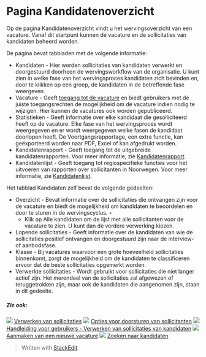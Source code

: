 # Pagina Kandidatenoverzicht

Op de pagina  Kandidatenoverzicht  vindt u het wervingsoverzicht van een vacature. Vanaf dit startpunt kunnen de vacature en de sollicitaties van kandidaten beheerd worden.

De pagina bevat tabbladen met de volgende informatie:

-   Kandidaten  - Hier worden sollicitaties van kandidaten verwerkt en doorgestuurd doorheen de wervingsworkflow van de organisatie. U kunt zien in welke fase van het wervingsproces kandidaten zich bevinden en, door te klikken op een groep, de kandidaten in de betreffende fase weergeven.
-   Vacature  - Geeft  [toegang tot de vacature](edit_a_vacancy.htm)  en biedt gebruikers met de juiste toegangsrechten de mogelijkheid om de vacature indien nodig te wijzigen. Hier kunnen de vacatures ook worden gepubliceerd.
-   Statistieken  - Geeft informatie over elke kandidaat die gesolliciteerd heeft op de vacature. Elke fase van het wervingsproces wordt weergegeven en er wordt weergegeven welke fasen de kandidaat doorlopen heeft. De Voortgangsrapportage, een extra functie, kan geëxporteerd worden naar PDF, Excel of kan afgedrukt worden.
-   Kandidatenrapport  - Geeft toegang tot de uitgebreide kandidatenrapporten. Voor meer informatie, zie  [Kandidatenrapport](candidate_report.htm).
-   Kandidatenlijst  - Geeft toegang tot regiospecifieke functies voor het uitvoeren van rapporten over sollicitanten in Noorwegen. Voor meer informatie, zie  [Kandidatenlijst](applicant_list_report.htm).

Het tabblad  Kandidaten  zelf bevat de volgende gedeelten:

-   Overzicht  - Bevat informatie over de sollicitaties die ontvangen zijn voor de vacature en biedt de mogelijkheid om kandidaten te beoordelen en door te sturen in de wervingscyclus. ◦
    -   Klik op  Alle kandidaten  om de lijst met alle sollicitanten voor de vacature te zien. U kunt dan de verdere verwerking kiezen.
-   Lopende sollicitaties  - Geeft informatie over de kandidaten van wie de sollicitaties positief ontvangen en doorgestuurd zijn naar de interview- of aanbodsfase.
-   Klasse  - Bij vacatures waarvoor een grote hoeveelheid sollicitaties binnenkomt, zorgt de mogelijkheid om de kandidaten te classificeren ervoor dat de beste sollicitaties opgemerkt worden.
-   Verwerkte sollicitaties  - Wordt gebruikt voor sollicitaties die niet langer actief zijn. Het merendeel van de sollicitaties zal afgewezen of teruggetrokken zijn, maar ook de kandidaten die aangenomen zijn, staan in dit gedeelte.

##### Zie ook:

![](../Resources/Images/icon-document-link.png)  [Verwerken van sollicitaties](processing_applications.htm)
![](../Resources/Images/icon-document-link.png)  [Opties voor doorsturen van sollicitanten](applicant_progress_options.htm)
![](../Resources/Images/icon-document-link.png)  [Handleiding voor gebruikers - Verwerken van sollicitaties van kandidaten](guide_for_users_handling_candidate_applications.htm)
![](../Resources/Images/icon-document-link.png)  [Aanmaken van een nieuwe vacature](creating_a_new_vacancy.htm)
![](../Resources/Images/icon-document-link.png)  [Zoeken naar kandidaten](searching_for_candidates.htm)


> Written with [StackEdit](https://stackedit.io/).
<!--stackedit_data:
eyJoaXN0b3J5IjpbLTIzMTI3NTY3N119
-->